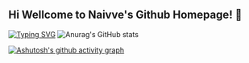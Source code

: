 ## Hi Wellcome to Naivve's Github Homepage! 👋

<!--
**naivve/naivve** is a ✨ _special_ ✨ repository because its `README.md` (this file) appears on your GitHub profile.

Here are some ideas to get you started:

- 🔭 I’m currently working on ...
- 🌱 I’m currently learning ...
- 👯 I’m looking to collaborate on ...
- 🤔 I’m looking for help with ...
- 💬 Ask me about ...
- 📫 How to reach me: ...
- 😄 Pronouns: ...
- ⚡ Fun fact: ...
-->
[![Typing SVG](https://readme-typing-svg.demolab.com/?lines=Wellcom+Vistor!;Wellcome+Any+Correction)](https://git.io/typing-svg)
![Anurag's GitHub stats](https://github-readme-stats.vercel.app/api?username=naivve&show_icons=true&theme=radical)

[![Ashutosh's github activity graph](https://github-readme-activity-graph.vercel.app/graph?username=naive&theme=dracula)](https://github.com/ashutosh00710/github-readme-activity-graph)

